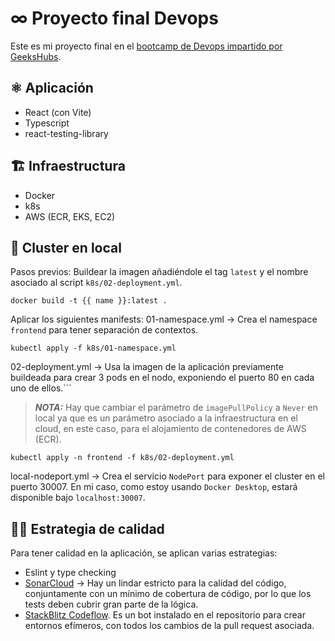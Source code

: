 # ∞ Proyecto final Devops

Este es mi proyecto final en el [bootcamp de Devops impartido por GeeksHubs](https://geekshubsacademy.com/producto/devops/).

## ⚛️ Aplicación

- React (con Vite)
- Typescript
- react-testing-library

## 🏗️ Infraestructura

- Docker
- k8s
- AWS (ECR, EKS, EC2)

## 🐳 Cluster en local

Pasos previos:
Buildear la imagen añadiéndole el tag `latest` y el nombre asociado al script `k8s/02-deployment.yml`.

```
docker build -t {{ name }}:latest .
```

Aplicar los siguientes manifests:
01-namespace.yml → Crea el namespace `frontend` para tener separación de contextos.

```
kubectl apply -f k8s/01-namespace.yml
```

02-deployment.yml → Usa la imagen de la aplicación previamente buildeada para crear 3 pods en el nodo, exponiendo el puerto 80 en cada uno de ellos.```

> **_NOTA:_** Hay que cambiar el parámetro de `imagePullPolicy` a `Never` en local ya que es un parámetro asociado a la infraestructura en el cloud, en este caso, para el alojamiento de contenedores de AWS (ECR).

```
kubectl apply -n frontend -f k8s/02-deployment.yml
```

local-nodeport.yml → Crea el servicio `NodePort` para exponer el cluster en el puerto 30007. En mi caso, como estoy usando `Docker Desktop`, estará disponible bajo `localhost:30007`.

## 👌🏼 Estrategia de calidad

Para tener calidad en la aplicación, se aplican varias estrategias:

- Eslint y type checking
- [SonarCloud](https://sonarcloud.io/project/overview?id=ivsantos_devops-final-project) → Hay un lindar estricto para la calidad del código, conjuntamente con un mínimo de cobertura de código, por lo que los tests deben cubrir gran parte de la lógica.
- [StackBlitz Codeflow](https://stackblitz.com/codeflow). Es un bot instalado en el repositorio para crear entornos efímeros, con todos los cambios de la pull request asociada.
